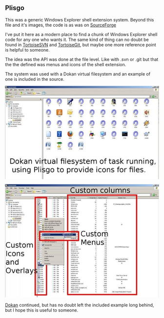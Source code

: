 Plisgo
------

This was a generic Windows Explorer shell extension system. Beyond this file and it's images, the code is as was on [SourceForge](https://sourceforge.net/projects/plisgo/)

I've put it here as a modern place to find a chunk of Windows Explorer shell code for any one who wants it. The same kind of thing can no doubt be found in [TortoiseSVN](https://tortoisesvn.net/) and [TortoiseGit](https://tortoisegit.org/), but maybe one more reference point is helpful to someone.


The idea was the API was done at the file level. Like with .svn or .git
but that the the defined was menus and icons of the shell extension.


The system was used with a Dokan virtual filesystem and an example of 
one is included in the source.

![File Icons](images/1.jpeg)

![Overlays, Icons, Columns, Menus](images/2.jpeg)


[Dokan](https://dokan-dev.github.io) continued, but has no doubt left the included example long behind, but I hope this is useful to someone.